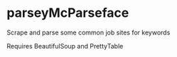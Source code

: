 # parseyMcParseface
Scrape and parse some common job sites for keywords


Requires BeautifulSoup and PrettyTable
